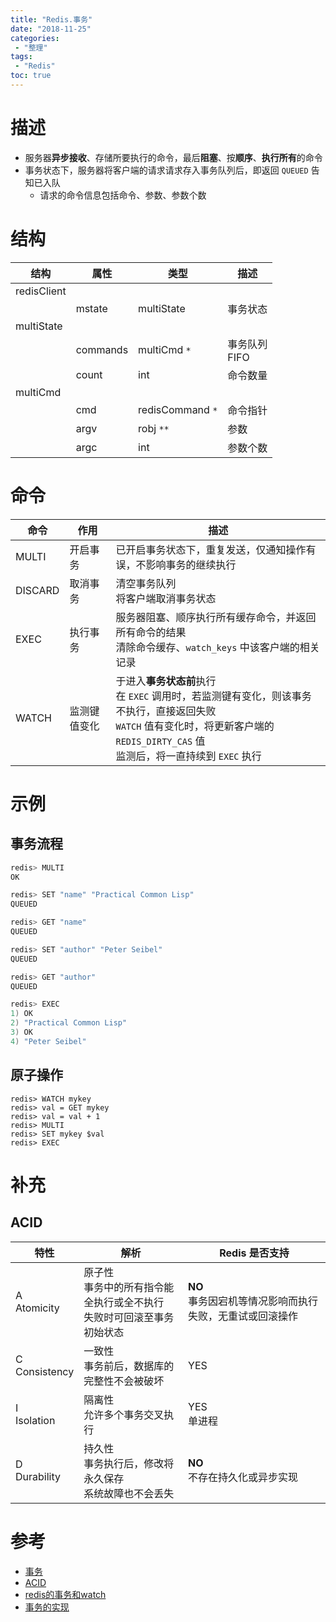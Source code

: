 ```yaml
---
title: "Redis.事务"
date: "2018-11-25"
categories:
 - "整理"
tags:
 - "Redis"
toc: true
---
```


# 描述
- 服务器**异步接收**、存储所要执行的命令，最后**阻塞**、按**顺序**、**执行所有**的命令
- 事务状态下，服务器将客户端的请求请求存入事务队列后，即返回 `QUEUED` 告知已入队
    - 请求的命令信息包括命令、参数、参数个数

# 结构

|     结构    |   属性   |       类型       |       描述       |
|-------------|----------|------------------|------------------|
| redisClient |          |                  |                  |
|             | mstate   | multiState       | 事务状态         |
| multiState  |          |                  |                  |
|             | commands | multiCmd `*`     | 事务队列<br>FIFO |
|             | count    | int              | 命令数量         |
| multiCmd    |          |                  |                  |
|             | cmd      | redisCommand `*` | 命令指针         |
|             | argv     | robj `**`        | 参数             |
|             | argc     | int              | 参数个数         |

# 命令

| 命令    | 作用         | 描述                                                                                                                                                                                 |
|---------|------------|------------------------------------------------------------------------------------------------------------------------------------------------------------------------------------|
| MULTI   | 开启事务     | 已开启事务状态下，重复发送，仅通知操作有误，不影响事务的继续执行                                                                                                                        |
| DISCARD | 取消事务     | 清空事务队列<br>将客户端取消事务状态                                                                                                                                                 |
| EXEC    | 执行事务     | 服务器阻塞、顺序执行所有缓存命令，并返回所有命令的结果<br>清除命令缓存、`watch_keys` 中该客户端的相关记录                                                                               |
| WATCH   | 监测键值变化 | 于进入**事务状态前**执行<br>在 `EXEC` 调用时，若监测键有变化，则该事务不执行，直接返回失败<br>`WATCH` 值有变化时，将更新客户端的 `REDIS_DIRTY_CAS` 值<br>监测后，将一直持续到 `EXEC` 执行 |

# 示例

## 事务流程
```c
redis> MULTI
OK

redis> SET "name" "Practical Common Lisp"
QUEUED

redis> GET "name"
QUEUED

redis> SET "author" "Peter Seibel"
QUEUED

redis> GET "author"
QUEUED

redis> EXEC
1) OK
2) "Practical Common Lisp"
3) OK
4) "Peter Seibel"
```

## 原子操作
```
redis> WATCH mykey
redis> val = GET mykey
redis> val = val + 1
redis> MULTI
redis> SET mykey $val
redis> EXEC
```

# 补充
## ACID

| 特性             | 解析                                                                       | Redis 是否支持                                            |
|------------------|--------------------------------------------------------------------------|-----------------------------------------------------------|
| A<br>Atomicity   | 原子性<br>事务中的所有指令能全执行或全不执行<br>失败时可回滚至事务初始状态 | **NO**<br>事务因宕机等情况影响而执行失败，无重试或回滚操作 |
| C<br>Consistency | 一致性<br>事务前后，数据库的完整性不会被破坏                                | YES                                                       |
| I<br>Isolation   | 隔离性<br>允许多个事务交叉执行                                             | YES<br>单进程                                             |
| D<br>Durability  | 持久性<br>事务执行后，修改将永久保存<br>系统故障也不会丢失                  | **NO**<br>不存在持久化或异步实现                          |



# 参考
- [事务](https://redisbook.readthedocs.io/en/latest/feature/transaction.html)
- [ACID](https://zh.wikipedia.org/wiki/ACID)
- [redis的事务和watch](https://www.jianshu.com/p/361cb9cd13d5)
- [事务的实现](http://redisbook.com/preview/transaction/transaction_implement.html)